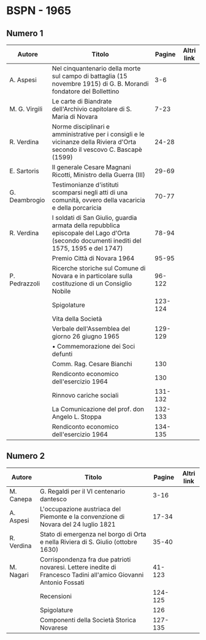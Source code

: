 # BSPN - 1965

## Numero 1

| Autore        | Titolo                                                                                                                                    | Pagine  | Altri link |
|---------------|-------------------------------------------------------------------------------------------------------------------------------------------|---------|------------|
| A. Aspesi     | Nel cinquantenario della morte sul campo di battaglia (15 novembre 1915) di G. B. Morandi fondatore del Bollettino                        | 3-6     |            |
| M. G. Virgili | Le carte di Biandrate dell'Archivio capitolare di S. Maria di Novara                                                                      | 7-23    |            |
| R. Verdina    | Norme disciplinari e amministrative per i consigli e le vicinanze della Riviera d'Orta secondo il vescovo C. Bascapè (1599)               | 24-28   |            |
| E. Sartoris   | Il generale Cesare Magnani Ricotti, Ministro della Guerra (III)                                                                           | 29-69   |            |
| G. Deambrogio | Testimonianze d'istituti scomparsi negli atti di una comunità, ovvero della vacaricia e della porcaricia                                  | 70-77   |            |
| R. Verdina    | I soldati di San Giulio, guardia armata della repubblica episcopale del Lago d'Orta (secondo documenti inediti del 1575, 1595 e del 1747) | 78-94   |            |
|               | Premio Città di Novara 1964                                                                                                               | 95-95   |            |
| P. Pedrazzoli | Ricerche storiche sul Comune di Novara e in particolare sulla costituzione di un Consiglio Nobile                                         | 96-122  |            |
|               | Spigolature                                                                                                                               | 123-124 |            |
|               | Vita della Società                                                                                                                        |         |            |
|               | Verbale dell'Assemblea del giorno 26 giugno 1965                                                                                          | 129-129 |            |
|               | • Commemorazione dei Soci defunti                                                                                                         |         |            |
|               | Comm. Rag. Cesare Bianchi                                                                                                                 | 130     |            |
|               | Rendiconto economico dell'esercizio 1964                                                                                                  | 130     |            |
|               | Rinnovo cariche sociali                                                                                                                   | 131-132 |            |
|               | La Comunicazione del prof. don Angelo L. Stoppa                                                                                           | 132-133 |            |
|               | Rendiconto economico dell'esercizio 1964                                                                                                  | 134-135 |            |

## Numero 2

| Autore     | Titolo                                                                                                           | Pagine  | Altri link |
|------------|------------------------------------------------------------------------------------------------------------------|---------|------------|
| M. Canepa  | G. Regaldi per il VI centenario dantesco                                                                         | 3-16    |            |
| A. Aspesi  | L'occupazione austriaca del Piemonte e la convenzione di Novara del 24 luglio 1821                               | 17-34   |            |
| R. Verdina | Stato di emergenza nel borgo di Orta e nella Riviera di S. Giulio (ottobre 1630)                                 | 35-40   |            |
| M. Nagari  | Corrispondenza fra due patrioti novaresi. Lettere inedite di Francesco Tadini all'amico Giovanni Antonio Fossati | 41-123  |            |
|            | Recensioni                                                                                                       | 124-125 |            |
|            | Spigolature                                                                                                      | 126     |            |
|            | Componenti della Società Storica Novarese                                                                        | 127-135 |            |
